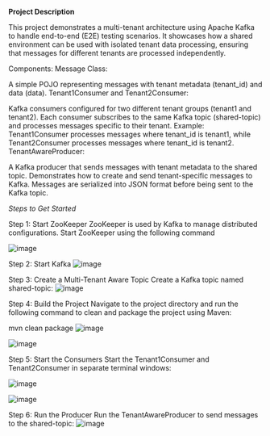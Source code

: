 
**Project Description**

This project demonstrates a multi-tenant architecture using Apache Kafka to handle end-to-end (E2E) testing scenarios. It showcases how a shared environment can be used with isolated tenant data processing, ensuring that messages for different tenants are processed independently.

Components:
Message Class:

A simple POJO representing messages with tenant metadata (tenant_id) and data (data).
Tenant1Consumer and Tenant2Consumer:

Kafka consumers configured for two different tenant groups (tenant1 and tenant2).
Each consumer subscribes to the same Kafka topic (shared-topic) and processes messages specific to their tenant.
Example: Tenant1Consumer processes messages where tenant_id is tenant1, while Tenant2Consumer processes messages where tenant_id is tenant2.
TenantAwareProducer:

A Kafka producer that sends messages with tenant metadata to the shared topic.
Demonstrates how to create and send tenant-specific messages to Kafka.
Messages are serialized into JSON format before being sent to the Kafka topic.

*Steps to Get Started*

Step 1: Start ZooKeeper
ZooKeeper is used by Kafka to manage distributed configurations. Start ZooKeeper using the following command

![image](https://github.com/user-attachments/assets/f1c5c1fb-a48e-41f5-9e39-b39225fdfe5c)


Step 2: Start Kafka
![image](https://github.com/user-attachments/assets/cd75d8e4-daea-478b-a1dd-319c7237dba0)



Step 3: Create a Multi-Tenant Aware Topic
Create a Kafka topic named shared-topic:
![image](https://github.com/user-attachments/assets/3e447f3e-843e-43e7-bb38-6a72c4fd92dd)


Step 4: Build the Project
Navigate to the project directory and run the following command to clean and package the project using Maven:

mvn clean package
![image](https://github.com/user-attachments/assets/7cc9b688-a72b-42aa-8eab-f284b694c26f)

![image](https://github.com/user-attachments/assets/2f57ee48-0906-4b02-bf42-bbe8b76f88c2)


Step 5: Start the Consumers
Start the Tenant1Consumer and Tenant2Consumer in separate terminal windows:

![image](https://github.com/user-attachments/assets/393e0e86-a6d0-44fe-968e-9461830c17d6)

![image](https://github.com/user-attachments/assets/1f127070-ca05-4d56-91d3-c4d6df5cac1b)


Step 6: Run the Producer
Run the TenantAwareProducer to send messages to the shared-topic:
![image](https://github.com/user-attachments/assets/b027fd27-6414-413e-add0-62e680aadf95)
